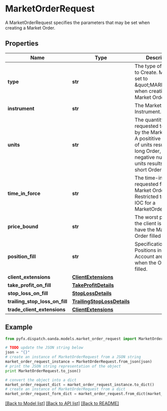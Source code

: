 # MarketOrderRequest

A MarketOrderRequest specifies the parameters that may be set when creating a Market Order.

## Properties
Name | Type | Description | Notes
------------ | ------------- | ------------- | -------------
**type** | **str** | The type of the Order to Create. Must be set to \&quot;MARKET\&quot; when creating a Market Order. | [optional] 
**instrument** | **str** | The Market Order&#39;s Instrument. | [optional] 
**units** | **str** | The quantity requested to be filled by the Market Order. A posititive number of units results in a long Order, and a negative number of units results in a short Order. | [optional] 
**time_in_force** | **str** | The time-in-force requested for the Market Order. Restricted to FOK or IOC for a MarketOrder. | [optional] 
**price_bound** | **str** | The worst price that the client is willing to have the Market Order filled at. | [optional] 
**position_fill** | **str** | Specification of how Positions in the Account are modified when the Order is filled. | [optional] 
**client_extensions** | [**ClientExtensions**](ClientExtensions.md) |  | [optional] 
**take_profit_on_fill** | [**TakeProfitDetails**](TakeProfitDetails.md) |  | [optional] 
**stop_loss_on_fill** | [**StopLossDetails**](StopLossDetails.md) |  | [optional] 
**trailing_stop_loss_on_fill** | [**TrailingStopLossDetails**](TrailingStopLossDetails.md) |  | [optional] 
**trade_client_extensions** | [**ClientExtensions**](ClientExtensions.md) |  | [optional] 

## Example

```python
from pyfx.dispatch.oanda.models.market_order_request import MarketOrderRequest

# TODO update the JSON string below
json = "{}"
# create an instance of MarketOrderRequest from a JSON string
market_order_request_instance = MarketOrderRequest.from_json(json)
# print the JSON string representation of the object
print MarketOrderRequest.to_json()

# convert the object into a dict
market_order_request_dict = market_order_request_instance.to_dict()
# create an instance of MarketOrderRequest from a dict
market_order_request_form_dict = market_order_request.from_dict(market_order_request_dict)
```
[[Back to Model list]](../README.md#documentation-for-models) [[Back to API list]](../README.md#documentation-for-api-endpoints) [[Back to README]](../README.md)



